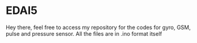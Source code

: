 # EDAI5
Hey there, feel free to access my repository for the codes for gyro, GSM, pulse and pressure sensor. All the files are in .ino format itself
